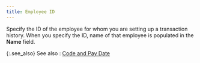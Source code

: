 ```yaml
---
title: Employee ID
---
```



Specify the ID of the employee for whom you are setting up a transaction  history. When you specify the ID, name of that employee is populated in  the **Name** field.


{:.see_also}
See also
: [Code  and Pay Date](JavaScript:RelatedTopics1.Click())<!--Metadata type="DesignerControl" startspan
<object CLASSID="clsid:ADB880A6-D8FF-11CF-9377-00AA003B7A11"
	ID=RelatedTopics1
	TYPE="application/x-oleobject">
</object>-->

<object classid="clsid:ADB880A6-D8FF-11CF-9377-00AA003B7A11" id="RelatedTopics1" type="application/x-oleobject"> 
 <param name="Command" value="Related Topics">
<param name="Window" value="second">
<param name="Item1" value="Code and Pay Date;{{site.prl_chm}}/misc/code_and_pay_date.html">
</object><!--Metadata type="DesignerControl" endspan-->
